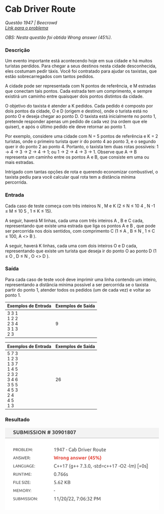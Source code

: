 # Cab Driver Route

*Questão 1947 | Beecrowd*  
*[Link para o problema](https://www.beecrowd.com.br/judge/en/problems/view/1947)*

*OBS: Nesta questão foi obtida Wrong answer (45%).*

### **Descrição**

Um evento importante está acontecendo hoje em sua cidade e há muitos turistas perdidos. Para chegar a seus destinos nesta cidade desconhecida, eles costumam pedir táxis. Você foi contratado para ajudar os taxistas, que estão sobrecarregados com tantos pedidos.

A cidade pode ser representada com N pontos de referência, e M estradas que conectam tais pontos. Cada estrada tem um comprimento, e sempre existirá um caminho entre quaisquer dois pontos distintos da cidade.

O objetivo do taxista é atender a K pedidos. Cada pedido é composto por dois pontos da cidade, O e D (origem e destino), onde o turista está no ponto O e deseja chegar ao ponto D. O taxista está inicialmente no ponto 1, pretende responder apenas um pedido de cada vez (na ordem que ele quiser), e após o último pedido ele deve retornar ao ponto 1.

Por exemplo, considere uma cidade com N = 5 pontos de referência e K = 2 turistas, onde o primeiro turista quer ir do ponto 4 ao ponto 3, e o segundo quer ir do ponto 2 ao ponto 4. Portanto, o taxista tem duas rotas possíveis: 1 -> 4 -> 3 -> 2 -> 4 -> 1; ou 1 -> 2 -> 4 -> 3 -> 1. Observe que A -> B representa um caminho entre os pontos A e B, que consiste em uma ou mais estradas.

Intrigado com tantas opções de rota e querendo economizar combustível, o taxista pediu para você calcular qual rota tem a distância mínima percorrida.


### **Entrada**

Cada caso de teste começa com três inteiros N , M e K (2 ≤ N ≤ 10 4 , N -1 ≤ M ≤ 10 5 , 1 ≤ K ≤ 15).

A seguir, haverá M linhas, cada uma com três inteiros A , B e C cada, representando que existe uma estrada que liga os pontos A e B , que pode ser percorrida nos dois sentidos, com comprimento C (1 ≤ A , B ≤ N , 1 ≤ C ≤ 100, A <> B ).

A seguir, haverá K linhas, cada uma com dois inteiros O e D cada, representando que existe um turista que deseja ir do ponto O ao ponto D (1 ≤ O , D ≤ N , O <> D ).

### **Saída**

Para cada caso de teste você deve imprimir uma linha contendo um inteiro, representando a distância mínima possível a ser percorrida se o taxista partir do ponto 1, atender todos os pedidos (um de cada vez) e voltar ao ponto 1.

| **Exemplos de Entrada** | **Exemplos de Saída** |
|-------------------------|---------------------|
|3 3 1<br>1 2 2<br>2 3 4<br>3 1 3<br>2 3<br> |9 |

| **Exemplos de Entrada** | **Exemplos de Saída** |
|-------------------------|---------------------|
|5 7 3<br>1 2 3<br>1 3 7<br>1 4 5<br>2 3 2<br>3 4 6<br>3 5 5<br>4 5 3<br>2 4<br>4 5<br>1 3<br> |26 |

### **Resultado**
![](1947.png)
